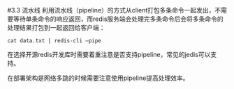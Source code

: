 #3.3	流水线
利用流水线（pipeline）的方式从client打包多条命令一起发出，不需要等待单条命令的响应返回，而redis服务端会处理完多条命令后会将多条命令的处理结果打包到一起返回给客户端：

	cat data.txt | redis-cli –pipe

在选择开源redis开发库时需要着重注意是否支持pipeline，常见的jedis可以支持。
	
在部署架构是网络多跳的时候需要注意使用pipeline提高处理效率。
